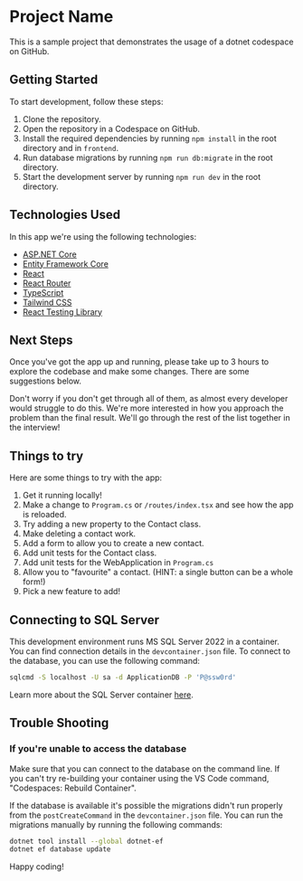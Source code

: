 # Project Name

This is a sample project that demonstrates the usage of a dotnet codespace on GitHub.

## Getting Started

To start development, follow these steps:

1. Clone the repository.
2. Open the repository in a Codespace on GitHub.
3. Install the required dependencies by running `npm install` in the root directory and in `frontend`.
4. Run database migrations by running `npm run db:migrate` in the root directory.
4. Start the development server by running `npm run dev` in the root directory.

## Technologies Used

In this app we're using the following technologies:

- [ASP.NET Core](https://learn.microsoft.com/en-us/aspnet/core/?view=aspnetcore-8.0)
- [Entity Framework Core](https://docs.microsoft.com/en-us/ef/core/)
- [React](https://reactjs.org/)
- [React Router](https://reactrouter.com/)
- [TypeScript](https://www.typescriptlang.org/)
- [Tailwind CSS](https://tailwindcss.com/)
- [React Testing Library](https://testing-library.com/docs/react-testing-library/intro/)

## Next Steps

Once you've got the app up and running, please take up to 3 hours to explore the codebase and make some changes. There are some suggestions below.

Don't worry if you don't get through all of them, as almost every developer would struggle to do this. We're more interested in how you approach the problem than the final result. We'll go through the rest of the list together in the interview!

## Things to try

Here are some things to try with the app:

1. Get it running locally!
2. Make a change to `Program.cs` or `/routes/index.tsx` and see how the app is reloaded.
3. Try adding a new property to the Contact class.
4. Make deleting a contact work.
5. Add a form to allow you to create a new contact.
6. Add unit tests for the Contact class.
7. Add unit tests for the WebApplication in `Program.cs`
8. Allow you to "favourite" a contact. (HINT: a single button can be a whole form!)
10. Pick a new feature to add!

## Connecting to SQL Server

This development environment runs MS SQL Server 2022 in a container. You can find connection details in the `devcontainer.json` file. To connect to the database, you can use the following command:

```bash
sqlcmd -S localhost -U sa -d ApplicationDB -P 'P@ssw0rd'
```

Learn more about the SQL Server container [here](https://learn.microsoft.com/en-us/sql/linux/quickstart-install-connect-ubuntu?view=sql-server-ver16&tabs=ubuntu2204#connect-locally).

## Trouble Shooting

### If you're unable to access the database
Make sure that you can connect to the database on the command line. If you can't try re-building your container using the VS Code command, "Codespaces: Rebuild Container".

If the database is available it's possible the migrations didn't run properly from the `postCreateCommand` in the `devcontainer.json` file. You can run the migrations manually by running the following commands:

```bash
dotnet tool install --global dotnet-ef
dotnet ef database update
```

Happy coding!
